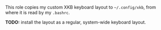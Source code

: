 This role copies my custom XKB keyboard layout to `~/.config/xkb`, from
where it is read by my `.bashrc`.

**TODO:** install the layout as a regular, system-wide keyboard layout.

